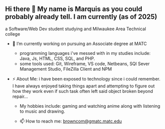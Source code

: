 ## Hi there 👋 My name is Marquis as you could probably already tell. I am currently (as of 2025)
a Software/Web Dev student studying and Milwaukee Area Technical college 

- 🔭 I’m currently working on pursuing an Associate degree at MATC
    - programming languages i've messed with in my studies include: Java, Js, HTML, CSS, SQL,
       and PHP.
    - some tools used: Git, Wireframe, VS code, Netbeans, SQl Sever Management Studio,
      FileZilla Client and NPM

- ⚡ About Me: i have been exposed to technology since i could remember. I have always enjoyed taking things apart and attempting to figure out how they work 
      even if such task often left said object broken beyond repair...
    - My hobbies include: gaming and watching anime along with listening to music and drawing.

    - 📫 How to reach me: browncom@gmatc.matc.edu

